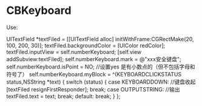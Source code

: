 # CBKeyboard

Use:

UITextField *textFiled = [[UITextField alloc] initWithFrame:CGRectMake(20, 100, 200, 30)];
textFiled.backgroundColor = [UIColor redColor];
textFiled.inputView = self.numberKeyboard;
[self.view addSubview:textFiled];
self.numberKeyboard.mark = @"xxx安全键盘";
self.numberKeyboard.isPoint = NO;  //设置yes  是有小数点的（但不包括字母和符号了）
self.numberKeyboard.myBlock = ^(KEYBOARDCLICKSTATUS status,NSString *text) {
switch (status) {
case KEYBOARDDOWN: //键盘收起
[textFiled resignFirstResponder];
break;
case OUTPUTSTRING: //输出
textFiled.text = text;
break;
default:
break;
}
};


